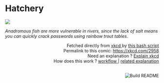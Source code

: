 # <b>Hatchery</b>

[![](https://imgs.xkcd.com/comics/hatchery.png)](https://xkcd.com/2958)

<i>Anadromous fish are more vulnerable in rivers, since the lack of salt means you can quickly crack passwords using rainbow trout tables.</i>

<div align="right">
  Fetched directly from
  <a href="https://xkcd.com">
    xkcd
  </a>
  by
  <a href="https://github.com/Vanille-N/Vanille-N/blob/master/fetch">
    this bash script
  </a>
</div>
<div align="right">
  Permalink to this comic:
  <a href="https://xkcd.com/2958">
    https://xkcd.com/2958
  </a>
</div>
<div align="right">
  Need an explanation ?
  <a href="https://www.explainxkcd.com/wiki/index.php/2958">
    Explain xkcd
  </a>
</div>
<div align="right">
  How does this work ?
  <a href="https://github.com/Vanille-N/Vanille-N/blob/master/.github/workflows/build.yml">
    workflow
  </a>
  |
  <a href="https://simonwillison.net/2020/Jul/10/self-updating-profile-readme/">
    related explanation
  </a>
</div><br>

<a href="https://github.com/Vanille-N/Vanille-N/actions"><img src="https://github.com/Vanille-N/Vanille-N/workflows/Build%20README/badge.svg" align="right" alt="Build README"></a>
